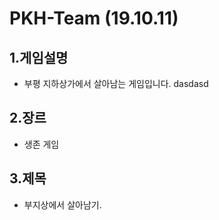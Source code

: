 PKH-Team (19.10.11)
===
1.게임설명 
---
* 부평 지하상가에서 살아남는 게임입니다.
dasdasd

2.장르
---
* 생존 게임

3.제목
---
* 부지상에서 살아남기.
